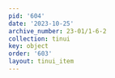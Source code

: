 ```yaml
---
pid: '604'
date: '2023-10-25'
archive_number: 23-01/1-6-2
collection: tinui
key: object
order: '603'
layout: tinui_item
---
```


